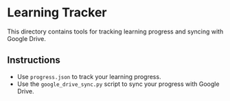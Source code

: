 # Learning Tracker

This directory contains tools for tracking learning progress and syncing with Google Drive.

## Instructions
- Use `progress.json` to track your learning progress.
- Use the `google_drive_sync.py` script to sync your progress with Google Drive.
